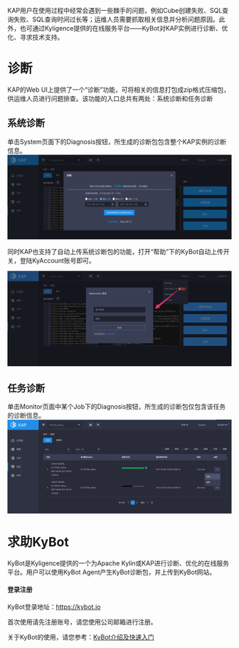 KAP用户在使用过程中经常会遇到一些棘手的问题，例如Cube创建失败、SQL查询失败、SQL查询时间过长等；运维人员需要抓取相关信息并分析问题原因。此外，也可通过Kyligence提供的在线服务平台——KyBot对KAP实例进行诊断、优化、寻求技术支持。

# 诊断
KAP的Web UI上提供了一个“诊断”功能，可将相关的信息打包成zip格式压缩包，供运维人员进行问题排查。该功能的入口总共有两处：系统诊断和任务诊断

## 系统诊断
单击System页面下的Diagnosis按钮，所生成的诊断包包含整个KAP实例的诊断信息。
![](images/diagnosis/sys_diag.png)

同时KAP也支持了自动上传系统诊断包的功能，打开“帮助”下的KyBot自动上传开关，登陆KyAccount账号即可。

![](images/diagnosis/auto_diag.png)

## 任务诊断

单击Monitor页面中某个Job下的Diagnosis按钮，所生成的诊断包仅包含该任务的诊断信息。
![](images/diagnosis/job_diag.png)

# 求助KyBot
KyBot是Kyligence提供的一个为Apache Kylin或KAP进行诊断、优化的在线服务平台。用户可以使用KyBot Agent产生KyBot诊断包，并上传到KyBot网站。

#### 登录注册
KyBot登录地址：https://kybot.io

首次使用请先注册账号，请您使用公司邮箱进行注册。

关于KyBot的使用，请您参考：[KyBot介绍及快速入门](../kybot/kybot.cn.html)